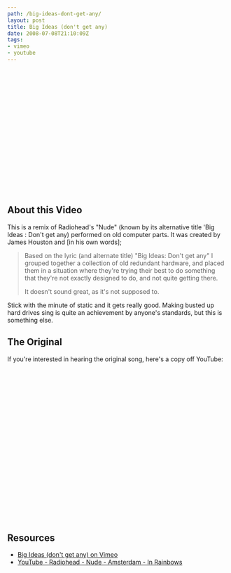 ```yaml
---
path: /big-ideas-dont-get-any/
layout: post
title: Big Ideas (don't get any)
date: 2008-07-08T21:10:09Z
tags:
- vimeo
- youtube
---
```


<object classid="clsid:d27cdb6e-ae6d-11cf-96b8-444553540000" width="498" height="280" codebase="http://download.macromedia.com/pub/shockwave/cabs/flash/swflash.cab#version=6,0,40,0"><param name="allowfullscreen" value="true" /><param name="allowscriptaccess" value="always" /><param name="src" value="http://www.vimeo.com/moogaloop.swf?clip_id=1109226&amp;server=www.vimeo.com&amp;show_title=0&amp;show_byline=0&amp;show_portrait=0&amp;color=009999&amp;fullscreen=1" /><embed type="application/x-shockwave-flash" width="498" height="280" src="http://www.vimeo.com/moogaloop.swf?clip_id=1109226&amp;server=www.vimeo.com&amp;show_title=0&amp;show_byline=0&amp;show_portrait=0&amp;color=009999&amp;fullscreen=1" allowscriptaccess="always" allowfullscreen="true"></embed></object><!--more-->
<h2>About this Video</h2>
This is a remix of Radiohead's "Nude" (known by its alternative title 'Big Ideas : Don't get any) performed on old computer parts. It was created by James Houston and [in his own words];
<blockquote>Based on the lyric (and alternate title) "Big Ideas: Don't get any" I grouped together a collection of old redundant hardware, and placed them in a situation where they're trying their best to do something that they're not exactly designed to do, and not quite getting there.

It doesn't sound great, as it's not supposed to.</blockquote>
Stick with the minute of static and it gets really good. Making busted up hard drives sing is quite an achievement by anyone's standards, but this is something else.
<h2>The Original</h2>
If you're interested in hearing the original song, here's a copy off YouTube:

<object classid="clsid:d27cdb6e-ae6d-11cf-96b8-444553540000" width="425" height="344" codebase="http://download.macromedia.com/pub/shockwave/cabs/flash/swflash.cab#version=6,0,40,0"><param name="allowFullScreen" value="true" /><param name="src" value="http://www.youtube.com/v/gbXrdOwDlGc&amp;hl=en&amp;fs=1" /><embed type="application/x-shockwave-flash" width="425" height="344" src="http://www.youtube.com/v/gbXrdOwDlGc&amp;hl=en&amp;fs=1" allowfullscreen="true"></embed></object>
<h2>Resources</h2>
<ul>
	<li><a href="http://www.vimeo.com/1109226" target="_blank">Big Ideas (don't get any) on Vimeo</a></li>
	<li><a href="http://www.youtube.com/watch?v=gbXrdOwDlGc" target="_blank">YouTube - Radiohead - Nude - Amsterdam - In Rainbows</a></li>
</ul>